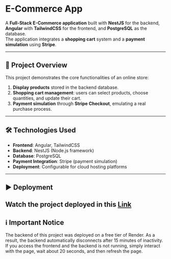 # E-Commerce App

A **Full-Stack E-Commerce application** built with **NestJS** for the backend, **Angular** with **TailwindCSS** for the frontend, and **PostgreSQL** as the database.  
The application integrates a **shopping cart** system and a **payment simulation** using **Stripe**.

---

## 🚀 Project Overview

This project demonstrates the core functionalities of an online store:

1. **Display products** stored in the backend database.  
2. **Shopping cart management**: users can select products, choose quantities, and update their cart.  
3. **Payment simulation** through **Stripe Checkout**, emulating a real purchase process.  

---
## 🛠️ Technologies Used

- **Frontend**: Angular, TailwindCSS  
- **Backend**: NestJS (Node.js framework)  
- **Database**: PostgreSQL  
- **Payment Integration**: Stripe (payment simulation)  
- **Deployment**: Configurable for cloud hosting platforms  

---
## ▶️ Deployment

Watch the project deployed in this [Link](https://e-commerce-deploy-frontend.vercel.app/)
---

## ℹ️ Important Notice
The backend of this project was deployed on a free tier of Render. As a result, the backend automatically disconnects after 15 minutes of inactivity. If you access the frontend and the backend is not running, simply interact with the page, wait about 20 seconds, and then refresh the page.
